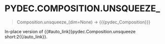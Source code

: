 # PYDEC.COMPOSITION.UNSQUEEZE_
> Composition.unsqueeze_(dim=None) →  {{{pydec_Composition}}}

In-place version of {{#auto_link}}pydec.Composition.unsqueeze short:2{{/auto_link}}.